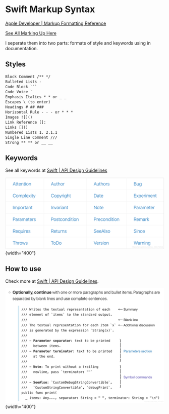 # Swift Markup Syntax

[Apple Developer | Markup Formatting Reference](https://developer.apple.com/library/archive/documentation/Xcode/Reference/xcode_markup_formatting_ref)

[See All Marking Up Here](https://developer.apple.com/library/archive/documentation/Xcode/Reference/xcode_markup_formatting_ref/MarkupFunctionality.html)

I seperate them into two parts: formats of style and keywords using in documentation.

## Styles

```
Block Comment /** */
Bulleted Lists -
Code Block ```
Code Voice `
Emphasis Italics * * or _ _
Escapes \ (to enter)
Headings # ## ###
Horizontal Rule - - - or * * *
Images ![]()
Link Reference []:
Links []()
Numbered Lists 1. 2.1.1
Single Line Comment ///
Strong ** ** or __ __
```

##  Keywords

See all keywords at [Swift | API Design Guidelines](https://swift.org/documentation/api-design-guidelines/)

![](./images/markup-keywords.png){width="400"}

## How to use

Check more at [Swift | API Design Guidelines](https://swift.org/documentation/api-design-guidelines/).

![](./images/markup-usage.png){width="400"}
